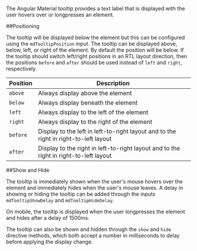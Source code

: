 The Angular Material tooltip provides a text label that is displayed with the user hovers 
over or longpresses an element. 

<!-- example(tooltip-overview) -->

##Positioning

The tooltip will be displayed below the element but this can be configured using the `mdTooltipPosition`
input. 
The tooltip can be displayed above, below, left, or right of the element. By default the position
will be below. If the tooltip should switch left/right positions in an RTL layout direction, then
the positions `before` and `after` should be used instead of `left` and `right`, respectively.

| Position  | Description                                                                           |
|-----------|---------------------------------------------------------------------------------------|
| `above`   | Always display above the element                                                      |
| `below `  | Always display beneath the element                                                    |
| `left`    | Always display to the left of the element                                             |
| `right`   | Always display to the right of the element                                            |
| `before`  | Display to the left in left-to-right layout and to the right in right-to-left layout  |
| `after`   | Display to the right in left-to-right layout and to the right in right-to-left layout |


##Show and Hide

The tooltip is immediately shown when the user's mouse hovers over the element and immediately 
hides when the user's mouse leaves. A delay in showing or hiding the tooltip can be added through
the inputs `mdTooltipShowDelay` and `mdTooltipHideDelay`.

On mobile, the tooltip is displayed when the user longpresses the element and hides after a 
delay of 1500ms.

The tooltip can also be shown and hidden through the `show` and `hide` directive methods,
which both accept a number in milliseconds to delay before applying the display change.


